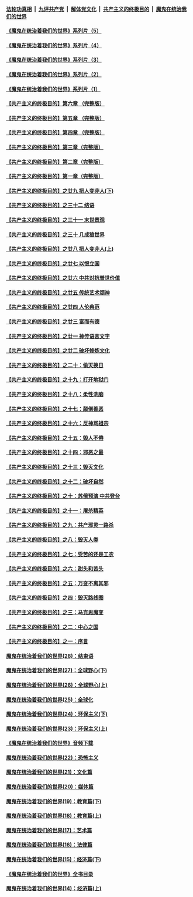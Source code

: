 

####  [法轮功真相](../../../../basic/blob/master/README.md?t=07272102) &nbsp;|&nbsp; [九评共产党](../../../../9ping.md/blob/master/README.md?t=07272102) &nbsp;|&nbsp; [解体党文化](../../../../jtdwh.md/blob/master/README.md?t=07272102)  &nbsp;|&nbsp; [共产主义的终极目的](../../../../gczydzjmd.md/blob/master/README.md?t=07272102) &nbsp;|&nbsp; [魔鬼在统治我们的世界](../../../../mgztzwmdsj.md/blob/master/README.md?t=07272102) 

#### [《魔鬼在统治着我们的世界》系列片（5）](../pages/nsc422/n12281419.md?t=07272102) 

#### [《魔鬼在统治着我们的世界》系列片（4）](../pages/nsc422/n12274024.md?t=07272102) 

#### [《魔鬼在统治着我们的世界》系列片（3）](../pages/nsc422/n12271322.md?t=07272102) 

#### [《魔鬼在统治着我们的世界》系列片（2）](../pages/nsc422/n12269049.md?t=07272102) 

#### [《魔鬼在统治着我们的世界》系列片（1）](../pages/nsc422/n12267575.md?t=07272102) 

#### [【共产主义的终极目的】第六章 （完整版）](../pages/nsc422/n11428913.md?t=07272102) 

#### [【共产主义的终极目的】第五章 （完整版）](../pages/nsc422/n11428912.md?t=07272102) 

#### [【共产主义的终极目的】第四章 （完整版）](../pages/nsc422/n11428907.md?t=07272102) 

#### [【共产主义的终极目的】第三章（完整版）](../pages/nsc422/n11428848.md?t=07272102) 

#### [【共产主义的终极目的】第二章（完整版）](../pages/nsc422/n11428831.md?t=07272102) 

#### [【共产主义的终极目的】第一章（完整版）](../pages/nsc422/n11417651.md?t=07272102) 

#### [【共产主义的终极目的】之廿九 把人变非人(下)](../pages/nsc422/n11344140.md?t=07272102) 

#### [【共产主义的终极目的】之三十二 结语](../pages/nsc422/n11360535.md?t=07272102) 

#### [【共产主义的终极目的】之三十一 末世景观](../pages/nsc422/n11351129.md?t=07272102) 

#### [【共产主义的终极目的】之三十 几成狼世界](../pages/nsc422/n11348280.md?t=07272102) 

#### [【共产主义的终极目的】之廿八 把人变非人(上)](../pages/nsc422/n11340492.md?t=07272102) 

#### [【共产主义的终极目的】之廿七 以恨立国](../pages/nsc422/n11336944.md?t=07272102) 

#### [【共产主义的终极目的】之廿六 中共对抗普世价值](../pages/nsc422/n11324785.md?t=07272102) 

#### [【共产主义的终极目的】之廿五 传统艺术颂神](../pages/nsc422/n11296396.md?t=07272102) 

#### [【共产主义的终极目的】之廿四 人伦典范](../pages/nsc422/n11296397.md?t=07272102) 

#### [【共产主义的终极目的】之廿三 富而有德](../pages/nsc422/n11283598.md?t=07272102) 

#### [【共产主义的终极目的】之廿一 神传语言文字](../pages/nsc422/n11263265.md?t=07272102) 

#### [【共产主义的终极目的】之廿二 破坏修炼文化](../pages/nsc422/n11245728.md?t=07272102) 

#### [【共产主义的终极目的】之二十：偷天换日](../pages/nsc422/n11238846.md?t=07272102) 

#### [【共产主义的终极目的】之十九：打开地狱门](../pages/nsc422/n11206376.md?t=07272102) 

#### [【共产主义的终极目的】之十八：柔性洗脑](../pages/nsc422/n11199994.md?t=07272102) 

#### [【共产主义的终极目的】之十七：颠倒善恶](../pages/nsc422/n11179782.md?t=07272102) 

#### [【共产主义的终极目的】之十六：反神骂祖宗](../pages/nsc422/n11166798.md?t=07272102) 

#### [【共产主义的终极目的】之十五：毁人不倦](../pages/nsc422/n11166792.md?t=07272102) 

#### [【共产主义的终极目的】之十四：邪恶之最](../pages/nsc422/n11150249.md?t=07272102) 

#### [【共产主义的终极目的】之十三：毁灭文化](../pages/nsc422/n11135227.md?t=07272102) 

#### [【共产主义的终极目的】之十二：破坏自然](../pages/nsc422/n11135214.md?t=07272102) 

#### [【共产主义的终极目的】之十：苏俄预演 中共登台](../pages/nsc422/n11118424.md?t=07272102) 

#### [【共产主义的终极目的】之十一：屠杀精英](../pages/nsc422/n11118442.md?t=07272102) 

#### [【共产主义的终极目的】之九：共产邪灵一路杀](../pages/nsc422/n11114139.md?t=07272102) 

#### [【共产主义的终极目的】之八：毁灭人类](../pages/nsc422/n11108503.md?t=07272102) 

#### [【共产主义的终极目的】之七：受苦的还是工农](../pages/nsc422/n11101809.md?t=07272102) 

#### [【共产主义的终极目的】之六：甜头和苦头](../pages/nsc422/n11096971.md?t=07272102) 

#### [【共产主义的终极目的】之五：万变不离其邪](../pages/nsc422/n11091285.md?t=07272102) 

#### [【共产主义的终极目的】之四：毁灭路线图](../pages/nsc422/n11086284.md?t=07272102) 

#### [【共产主义的终极目的】之三：马克思魔变](../pages/nsc422/n11061941.md?t=07272102) 

#### [【共产主义的终极目的】之二：中心之国](../pages/nsc422/n11047728.md?t=07272102) 

#### [【共产主义的终极目的】之一：序言](../pages/nsc422/n11086077.md?t=07272102) 

#### [魔鬼在统治着我们的世界(28)：结束语](../pages/nsc422/n10936246.md?t=07272102) 

#### [魔鬼在统治着我们的世界(27)：全球野心(下)](../pages/nsc422/n10928319.md?t=07272102) 

#### [魔鬼在统治着我们的世界(26)：全球野心(上)](../pages/nsc422/n10900318.md?t=07272102) 

#### [魔鬼在统治着我们的世界(25)：全球化](../pages/nsc422/n10788205.md?t=07272102) 

#### [魔鬼在统治着我们的世界(24)：环保主义(下)](../pages/nsc422/n10695307.md?t=07272102) 

#### [魔鬼在统治着我们的世界(23)：环保主义(上)](../pages/nsc422/n10688613.md?t=07272102) 

#### [《魔鬼在统治着我们的世界》音频下载](../pages/nsc422/n10635553.md?t=07272102) 

#### [魔鬼在统治着我们的世界(22)：恐怖主义](../pages/nsc422/n10614727.md?t=07272102) 

#### [魔鬼在统治着我们的世界(21)：文化篇](../pages/nsc422/n10597706.md?t=07272102) 

#### [魔鬼在统治着我们的世界(20)：媒体篇](../pages/nsc422/n10586579.md?t=07272102) 

#### [魔鬼在统治着我们的世界(19)：教育篇(下)](../pages/nsc422/n10564808.md?t=07272102) 

#### [魔鬼在统治着我们的世界(18)：教育篇(上)](../pages/nsc422/n10526970.md?t=07272102) 

#### [魔鬼在统治着我们的世界(17)：艺术篇](../pages/nsc422/n10499093.md?t=07272102) 

#### [魔鬼在统治着我们的世界(16)：法律篇](../pages/nsc422/n10485969.md?t=07272102) 

#### [魔鬼在统治着我们的世界(15)：经济篇(下)](../pages/nsc422/n10469975.md?t=07272102) 

#### [《魔鬼在统治着我们的世界》全书目录](../pages/nsc422/n10464261.md?t=07272102) 

#### [魔鬼在统治着我们的世界(14)：经济篇(上)](../pages/nsc422/n10457370.md?t=07272102) 

